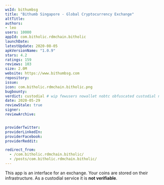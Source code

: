 ```yaml
---
wsId: bithumbsg
title: "Bithumb Singapore - Global Cryptocurrency Exchange"
altTitle: 
authors:
- leo
users: 10000
appId: com.bitholic.rdmchain.bitholic
launchDate: 
latestUpdate: 2020-08-05
apkVersionName: "1.0.9"
stars: 4.2
ratings: 159
reviews: 103
size: 2.0M
website: https://www.bithumbsg.com
repository: 
issue: 
icon: com.bitholic.rdmchain.bitholic.png
bugbounty: 
verdict: custodial # wip fewusers nowallet nobtc obfuscated custodial nosource nonverifiable reproducible bounty defunct
date: 2020-05-29
reviewStale: true
signer: 
reviewArchive:


providerTwitter: 
providerLinkedIn: 
providerFacebook: 
providerReddit: 

redirect_from:
  - /com.bitholic.rdmchain.bitholic/
  - /posts/com.bitholic.rdmchain.bitholic/
---
```



This app is an interface for an exchange. Your coins are stored on their
infrastructure. As a custodial service it is **not verifiable**.
